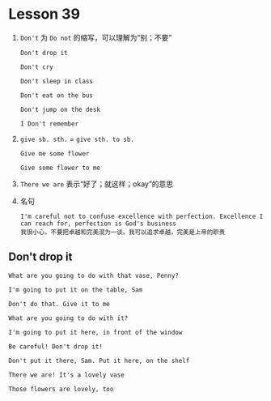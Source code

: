# Lesson 39

1. `Don't` 为 `Do not` 的缩写，可以理解为“别；不要”

   ```
   Don't drop it

   Don't cry

   Don't sleep in class

   Don't eat on the bus

   Don't jump on the desk

   I Don't remember
   ```

2. `give sb. sth.` = `give sth. to sb.`

   ```
   Give me some flower

   Give some flower to me
   ```

3. `There we are` 表示“好了；就这样；okay”的意思

4. 名句

   ```
   I'm careful not to confuse excellence with perfection. Excellence I can reach for, perfection is God's business
   我很小心，不要把卓越和完美混为一谈。我可以追求卓越，完美是上帝的职责
   ```

## Don't drop it

```
What are you going to do with that vase, Penny?

I'm going to put it on the table, Sam

Don't do that. Give it to me

What are you going to do with it?

I'm going to put it here, in front of the window

Be careful! Don't drop it!

Don't put it there, Sam. Put it here, on the shelf

There we are! It's a lovely vase

Those flowers are lovely, too
```
